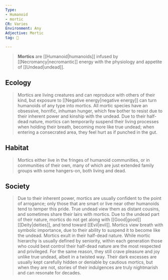 ```yaml
---
Type:
- Humanoid
- mortic
CR: Varies
Environment: Any
Adjective: Mortic
tag: 👹

---
```


> **Mortics** are [[Humanoid|humanoids]] infused by [[Necromancy|necromantic]] energy with the physiology and appetite of [[Undead|undead]].



## Ecology

> Mortics are living creatures and can reproduce with others of their kind, but exposure to [[Negative energy|negative energy]] can turn humanoids of any type into mortics. All mortic species have an obsessive, horrific, inhuman hunger, which few bother to resist due to their inherent power and kinship with the undead. Due to their half-dead nature, mortics can temporarily suspend their living processes when holding their breath, becoming more like true undead; when entering a consecrated area, they feel hurt as if punched in the gut.


## Habitat

> Mortics either live in the fringes of humanoid communities, or in communities of their own, many of which are just extended family groups with some hangers-on, both living and dead.


## Society

> Due to their inherent power, mortics are usually confident to the point of arrogance; only those that are smart or live near other humanoids tend to temper this pride. True undead view them as distant cousins, and sometimes share their lairs with mortics. Due to the undead part of their nature, mortics do not get along with [[Good|good]] [[Deity|deities]], and tend toward [[Evil|evil]]. Mortics view breath with symbolic importance, due to their ability to suspend it to become like the undead.
> Mortics exult in their half-dead nature. While mortic hierarchy is usually defined by seniority, within each generation those who could best control their half-dead nature are the most respected and privileged. For the same reason, they still crave pleasure and joy unlike true undead, albeit in a twisted way. Their dark excesses are usually kept carefully hidden or deniable by cautious mortics, but when they are not, stories of their indulgences are truly nightmarish and can resonate for decades.









